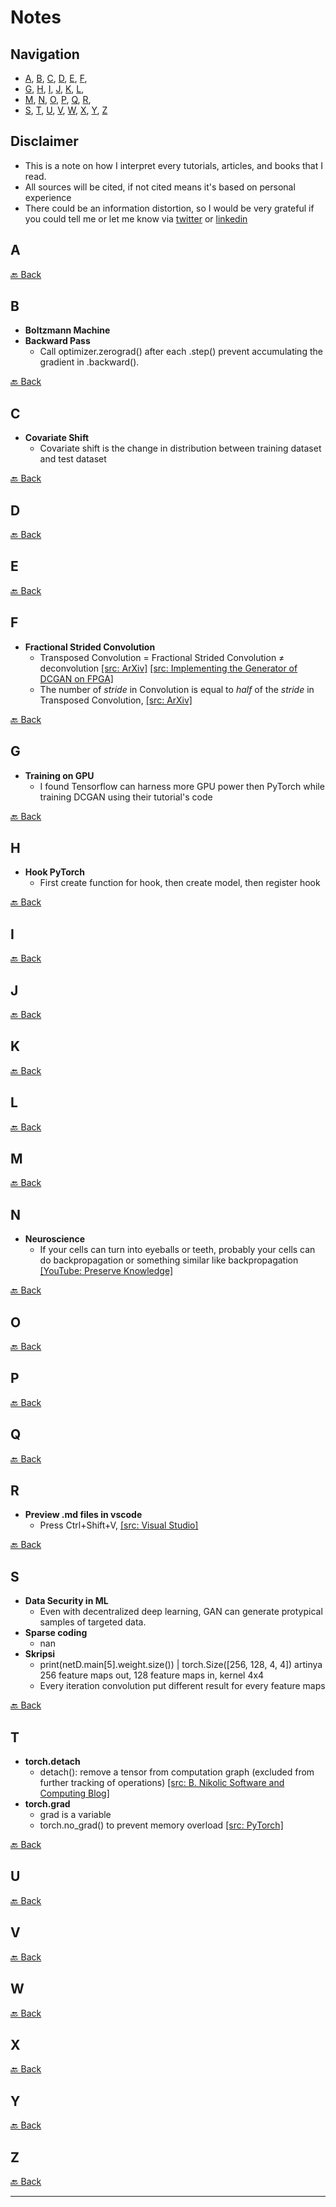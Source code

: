 # Notes


## Navigation

+ [A](#a), [B](#b), [C](#c), [D](#d), [E](#e), [F](#f),
+ [G](#g), [H](#h), [I](#i), [J](#j), [K](#k), [L](#l),
+ [M](#m), [N](#n), [O](#o), [P](#p), [Q](#q), [R](#r),
+ [S](#s), [T](#t), [U](#u), [V](#v), [W](#w), [X](#x), [Y](#y), [Z](#z)

## Disclaimer
+ This is a note on how I interpret every tutorials, articles, and books that I read.
+ All sources will be cited, if not cited means it's based on personal experience 
+ There could be an information distortion, so I would be very grateful if you could tell me or let me know via [twitter](https://twitter.com/lexms_) or [linkedin](https://www.linkedin.com/in/lexms/)

## A

[🔙 Back](#navigation)

## B
+ **Boltzmann Machine**
+ **Backward Pass**
    - Call optimizer.zerograd() after each .step() prevent accumulating the gradient in .backward().

[🔙 Back](#navigation)

## C
+ **Covariate  Shift**
    - Covariate shift is the change in distribution between training dataset and test dataset 

[🔙 Back](#navigation)

## D

[🔙 Back](#navigation)

## E

[🔙 Back](#navigation)

## F
+ **Fractional Strided Convolution**
    - Transposed Convolution = Fractional Strided Convolution ≠ deconvolution [[src: ArXiv]](https://arxiv.org/abs/1603.07285) [[src: Implementing the Generator of DCGAN on FPGA]](https://www.theseus.fi/handle/10024/147406)
    - The number of *stride* in Convolution is equal to *half* of the *stride* in Transposed Convolution, 
    [[src: ArXiv]](https://arxiv.org/abs/1603.07285)
  
[🔙 Back](#navigation)

## G
+ **Training on GPU**
    - I found Tensorflow can harness more GPU power then PyTorch while training DCGAN using their tutorial's code

[🔙 Back](#navigation)

## H
+ **Hook PyTorch**
    - First create function for hook, then create model, then register hook

[🔙 Back](#navigation)

## I

[🔙 Back](#navigation)

## J

  
[🔙 Back](#navigation)

## K

[🔙 Back](#navigation)

## L

[🔙 Back](#navigation)

## M

[🔙 Back](#navigation)

## N

+ **Neuroscience**
    - If your cells can turn into eyeballs or teeth, probably your cells can do backpropagation or something similar like backpropagation
    [[YouTube:
Preserve Knowledge]](https://www.youtube.com/watch?v=-eyhCTvrEtE)

[🔙 Back](#navigation)

## O

[🔙 Back](#navigation)

## P

[🔙 Back](#navigation)

## Q

[🔙 Back](#navigation)

## R
+ **Preview .md files in vscode**
    - Press Ctrl+Shift+V, [[src: Visual Studio]](https://code.visualstudio.com/docs/languages/markdown#:~:text=Markdown%20preview&text=To%20switch%20between%20views%2C%20press,with%20a%20very%20simple%20file.)


[🔙 Back](#navigation)

## S
+ **Data Security in ML**
    - Even with decentralized deep learning, GAN can generate protypical samples of targeted data.
+ **Sparse coding**
    - nan
+ **Skripsi**
    - print(netD.main[5].weight.size()) | torch.Size([256, 128, 4, 4]) artinya 256 feature maps out, 128 feature maps in, kernel 4x4
    - Every iteration convolution put different result for every feature maps

[🔙 Back](#navigation)

## T
+ **torch.detach**
    - detach(): remove a tensor from computation graph (excluded from further tracking of operations) [[src: B. Nikolic Software and Computing Blog]](http://www.bnikolic.co.uk/blog/pytorch-detach.html#:~:text=The%20detach()%20method%20constructs,visualised%20using%20the%20torchviz%20package.)
+ **torch.grad**
    - grad is a variable
    - torch.no_grad() to prevent memory overload [[src: PyTorch]](https://pytorch.org/tutorials/beginner/blitz/autograd_tutorial.html)

[🔙 Back](#navigation)

## U

[🔙 Back](#navigation)

## V

[🔙 Back](#navigation)

## W

[🔙 Back](#navigation)

## X

[🔙 Back](#navigation)

## Y

[🔙 Back](#navigation)

## Z

[🔙 Back](#navigation)

----



